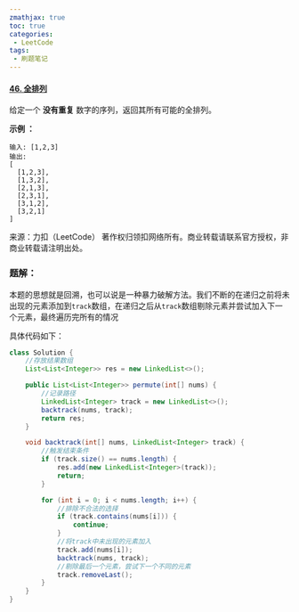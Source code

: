 ```yaml
---
zmathjax: true
toc: true
categories:
 - LeetCode
tags:
 - 刷题笔记
---
```


#### [46. 全排列](https://leetcode-cn.com/problems/permutations/)

给定一个 **没有重复** 数字的序列，返回其所有可能的全排列。

<!--more-->

**示例 ：**

```
输入: [1,2,3]
输出:
[
  [1,2,3],
  [1,3,2],
  [2,1,3],
  [2,3,1],
  [3,1,2],
  [3,2,1]
]
```

来源：力扣（LeetCode）
著作权归领扣网络所有。商业转载请联系官方授权，非商业转载请注明出处。

### 题解：

本题的思想就是回溯，也可以说是一种暴力破解方法。我们不断的在递归之前将未出现的元素添加到`track`数组，在递归之后从`track`数组剔除元素并尝试加入下一个元素，最终遍历完所有的情况

具体代码如下：

```java
class Solution {
    //存放结果数组
    List<List<Integer>> res = new LinkedList<>();

    public List<List<Integer>> permute(int[] nums) {
        //记录路径
        LinkedList<Integer> track = new LinkedList<>();
        backtrack(nums, track);
        return res;
    }

    void backtrack(int[] nums, LinkedList<Integer> track) {
        //触发结束条件
        if (track.size() == nums.length) {
            res.add(new LinkedList<Integer>(track));
            return;
        }

        for (int i = 0; i < nums.length; i++) {
            //排除不合法的选择
            if (track.contains(nums[i])) {
                continue;
            }
            //将track中未出现的元素加入
            track.add(nums[i]);
            backtrack(nums, track);
            //剔除最后一个元素，尝试下一个不同的元素
            track.removeLast();
        }
    }
}
```

